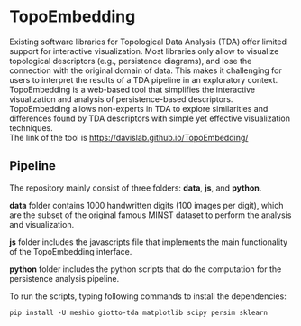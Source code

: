 # TopoEmbedding
Existing software libraries for Topological Data Analysis (TDA) offer limited support for interactive visualization. Most libraries only allow to visualize topological descriptors (e.g., persistence diagrams), and lose the connection with the original domain of data. This makes it challenging  for users to interpret the results of a TDA pipeline in an exploratory context. TopoEmbedding is a web-based tool that simplifies the interactive visualization and analysis of persistence-based descriptors. TopoEmbedding allows non-experts in TDA to explore similarities and differences found by TDA descriptors with simple yet effective visualization techniques.  
The link of the tool is https://davislab.github.io/TopoEmbedding/
## Pipeline
The repository mainly consist of three folders: **data**, **js**, and **python**.

**data** folder contains 1000 handwritten digits (100 images per digit), which are the subset of the original famous MINST dataset to perform the analysis and visualization.

**js** folder includes the javascripts file that implements the main functionality of the TopoEmbedding interface.

**python** folder includes the python scripts that do the computation for the persistence analysis pipeline.

To run the scripts, typing following commands to install the dependencies:

```
pip install -U meshio giotto-tda matplotlib scipy persim sklearn

```
